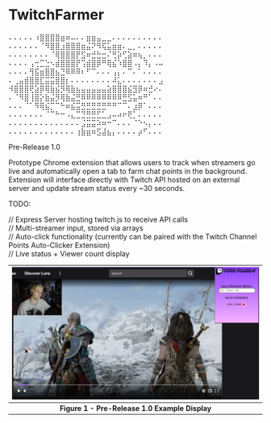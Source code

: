 # TwitchFarmer
⠄⠄⠄⠄⠄⠰⣿⣿⣿⣿⣶⠶⠤⠄⠄⣶⣶⣤⣀⣀⠄⠄⠄⠄⠄⠄⠄⠄⠄⠄  
⠄⠄⠄⠄⠄⠄⠈⠻⣿⣿⣰⣿⣿⣿⣶⣬⠝⠻⢯⣥⣶⣶⠄⣀⡀⠄⠄⠄⠄⠄  
⠄⠄⠄⠄⠄⠄⠄⠄⠈⢿⣿⣿⣿⡟⣫⠶⣚⣓⣒⠌⢛⡵⢋⣵⠶⢦⡀⠄⠄⠄  
⠄⠄⠄⠄⢠⢒⣉⣑⠢⣾⣿⣿⣿⡟⢩⣾⣿⡿⠛⢿⣮⠱⣿⣿⠠⡄⠹⡄⠠⠤  
⠄⠄⠄⠄⢻⣯⣶⣿⣿⣦⣙⠿⠿⠿⠆⠋⠉⠄⠄⠄⢠⡄⠄⠉⠄⠁⠄⠄⠄⠄  
⠄⢀⣤⣾⣿⣿⣏⣭⣭⣿⣿⡆⠄⠄⠄⠄⠄⠄⠄⠄⠼⣅⠄⠄⠄⠄⠄⠄⠄⣠  
⠺⣿⣿⣿⢟⣵⡿⢿⣷⣮⡻⢿⣷⣦⣤⣤⣤⣤⣤⣵⣿⣿⣿⣮⣻⡿⠶⣚⠔⠄  
⠄⠈⠻⣿⢸⣿⡕⣷⣬⡻⢿⣷⣬⣛⠿⠿⠿⠿⠿⠿⠿⠿⣛⣫⣥⠶⠛⠁⠄⠄  
⠄⠄⠄⠈⠁⠻⢿⣮⡉⠉⠓⠶⣮⣭⣛⣛⣛⣛⣛⠛⠛⠉⠉⠄⣰⡿⠁⠄⠄⠄  
⠄⠄⠄⠄⠄⠄⠄⠈⠉⠓⠒⠠⣄⣉⣙⣛⣛⣋⣁⣠⠤⠴⠖⢟⡁⠄⠄⠄⠄⠄  
⠄⠄⠄⠄⠄⠄⠄⠄⠄⠄⠄⠄⠄⠄⣨⣭⣭⠵⠶⠒⠉⠄⠄⠄⠈⠑⠢⡄⠄⠄  
⠄⠄⠄⠄⠄⠄⠄⠄⠄⠄⠄⠄⠄⢰⣷⣶⠶⣫⣼⣦⡄⠄⠄⠄⠄⡴⠋⠄⠄⠄  

Pre-Release 1.0

Prototype Chrome extension that allows users to track when streamers go live and automatically open a tab to farm chat points in the background.
Extension will interface directly with Twitch API hosted on an external server and update stream status every ~30 seconds.

TODO:  

// Express Server hosting twitch.js to receive API calls  
// Multi-streamer input, stored via arrays  
// Auto-click functionality (currently can be paired with the Twitch Channel Points Auto-Clicker Extension)  
// Live status + Viewer count display  

| ![Screenshot](prototype.png) |
|:--:|
| <b>Figure 1 - Pre-Release 1.0 Example Display</b>|
